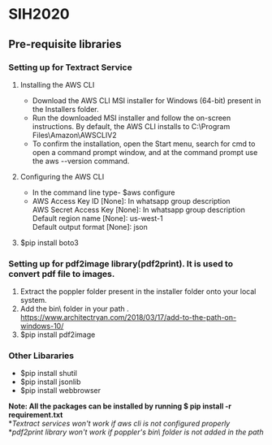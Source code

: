 # SIH2020
## Pre-requisite libraries
### Setting up for Textract Service

1) Installing the AWS CLI <br />
	* Download the AWS CLI MSI installer for Windows (64-bit) present in the Installers folder. <br />
	* Run the downloaded MSI installer and follow the on-screen instructions. By default, the AWS CLI installs to C:\Program Files\Amazon\AWSCLIV2 <br />
	* To confirm the installation, open the Start menu, search for cmd to open a command prompt window, and at the command prompt use the aws --version command. <br />

2) Configuring the AWS CLI
	* In the command line type- $aws configure <br />
	* AWS Access Key ID [None]: In whatsapp group description <br />
	  AWS Secret Access Key [None]: In whatsapp group description <br />
	  Default region name [None]: us-west-1 <br />
	  Default output format [None]: json <br />

3) $pip install boto3


### Setting up for pdf2image library(pdf2print). It is used to convert pdf file to images. <br />

1) Extract the poppler folder present in the installer folder onto your local system.<br />
2) Add the bin\ folder in your path . https://www.architectryan.com/2018/03/17/add-to-the-path-on-windows-10/ <br />
3) $pip install pdf2image </br>

### Other Libararies 
* $pip install shutil <br />
* $pip install jsonlib <br />
* $pip install webbrowser <br />


**Note: All the packages can be installed by running $ pip install -r requirement.txt** <br />
**Textract services won't work if aws cli is not configured properly* <br />
**pdf2print library won't work if poppler's bin\ folder is not added in the path* <br />

